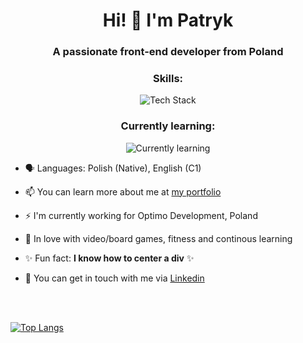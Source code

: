 
<h1 align="center">Hi! 👋 I'm Patryk</h1>
<h3 align="center">A passionate front-end developer from Poland</h3>

<h3 align="center">Skills:</h3>
<p align="center"><img src="https://skillicons.dev/icons?i=html,css,sass,styledcomponents,javascript,typescript,react,angular,vue,svelte,jquery,graphql,photoshop,git&perline=16" alt="Tech Stack" /> </p>

<h3 align="center">Currently learning:</h3>
<p align="center"><img src="https://skillicons.dev/icons?i=nodejs,expressjs,mongodb,postman&perline=16" alt="Currently learning" /> </p>


- 🗣 Languages: Polish (Native), English (C1)

- 📫 You can learn more about me at [my portfolio](https://ppuhacz.netlify.app/)

- ⚡️ I'm currently working for Optimo Development, Poland

- 🥰 In love with video/board games, fitness and continous learning  

- ✨ Fun fact: <b>I know how to center a div</b> ✨

- 📱 You can get in touch with me via [Linkedin](https://www.linkedin.com/in/patryk-puhacz-5b5b7a1aa/)

<br/>
<br/>

[![Top Langs](https://github-readme-stats.vercel.app/api/top-langs/?username=ppuhacz&&layout=compact)](https://github.com/anuraghazra/github-readme-stats)
